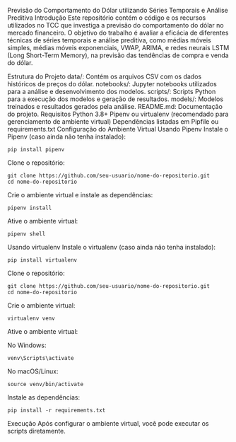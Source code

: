 Previsão do Comportamento do Dólar utilizando Séries Temporais e Análise Preditiva
Introdução
Este repositório contém o código e os recursos utilizados no TCC que investiga a previsão do comportamento do dólar no mercado financeiro. O objetivo do trabalho é avaliar a eficácia de diferentes técnicas de séries temporais e análise preditiva, como médias móveis simples, médias móveis exponenciais, VWAP, ARIMA, e redes neurais LSTM (Long Short-Term Memory), na previsão das tendências de compra e venda do dólar.

Estrutura do Projeto
data/: Contém os arquivos CSV com os dados históricos de preços do dólar.
notebooks/: Jupyter notebooks utilizados para a análise e desenvolvimento dos modelos.
scripts/: Scripts Python para a execução dos modelos e geração de resultados.
models/: Modelos treinados e resultados gerados pela análise.
README.md: Documentação do projeto.
Requisitos
Python 3.8+
Pipenv ou virtualenv (recomendado para gerenciamento de ambiente virtual)
Dependências listadas em Pipfile ou requirements.txt
Configuração do Ambiente Virtual
Usando Pipenv
Instale o Pipenv (caso ainda não tenha instalado):

```
pip install pipenv

```
Clone o repositório:
```
git clone https://github.com/seu-usuario/nome-do-repositorio.git
cd nome-do-repositorio
```
Crie o ambiente virtual e instale as dependências:

```
pipenv install
```
Ative o ambiente virtual:


```
pipenv shell

```
Usando virtualenv
Instale o virtualenv (caso ainda não tenha instalado):


```
pip install virtualenv

```
Clone o repositório:


```
git clone https://github.com/seu-usuario/nome-do-repositorio.git
cd nome-do-repositorio

```
Crie o ambiente virtual:


```
virtualenv venv

```
Ative o ambiente virtual:

No Windows:

```
venv\Scripts\activate

```
No macOS/Linux:

```
source venv/bin/activate

```
Instale as dependências:


```
pip install -r requirements.txt

```
Execução
Após configurar o ambiente virtual, você pode executar os scripts diretamente. 
